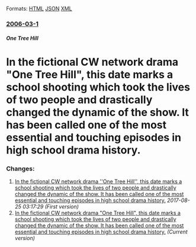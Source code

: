 
Formats: [HTML](/news/2006/03/1/in-the-fictional-cw-network-drama-one-tree-hill-this-date-marks-a-school-shooting-which-took-the-lives-of-two-people-and-drastically-cha.html)  [JSON](/news/2006/03/1/in-the-fictional-cw-network-drama-one-tree-hill-this-date-marks-a-school-shooting-which-took-the-lives-of-two-people-and-drastically-cha.json)  [XML](/news/2006/03/1/in-the-fictional-cw-network-drama-one-tree-hill-this-date-marks-a-school-shooting-which-took-the-lives-of-two-people-and-drastically-cha.xml)  

### [2006-03-1](/news/2006/03/1/index.md)

##### One Tree Hill
#  In the fictional CW network drama "One Tree Hill", this date marks a school shooting which took the lives of two people and drastically changed the dynamic of the show. It has been called one of the most essential and touching episodes in high school drama history.




### Changes:

1. [ In the fictional CW network drama ''One Tree Hill'', this date marks a school shooting which took the lives of two people and drastically changed the dynamic of the show. It has been called one of the most essential and touching episodes in high school drama history.](/news/2006/03/1/in-the-fictional-cw-network-drama-one-tree-hill-this-date-marks-a-school-shooting-which-took-the-lives-of-two-people-and-drastically-c.md) _2017-08-25 03:17:29 (First version)_
1. [ In the fictional CW network drama "One Tree Hill", this date marks a school shooting which took the lives of two people and drastically changed the dynamic of the show. It has been called one of the most essential and touching episodes in high school drama history.](/news/2006/03/1/in-the-fictional-cw-network-drama-one-tree-hill-this-date-marks-a-school-shooting-which-took-the-lives-of-two-people-and-drastically-cha.md) _(Current version)_
